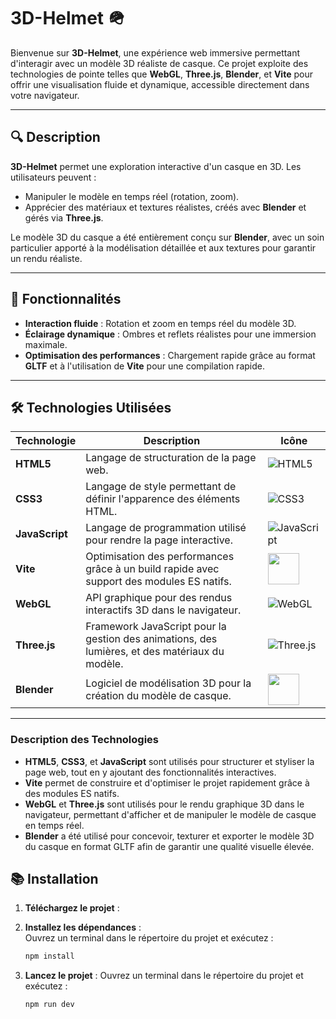# 3D-Helmet 🪖 

Bienvenue sur **3D-Helmet**, une expérience web immersive permettant d'interagir avec un modèle 3D réaliste de casque. Ce projet exploite des technologies de pointe telles que **WebGL**, **Three.js**, **Blender**, et **Vite** pour offrir une visualisation fluide et dynamique, accessible directement dans votre navigateur.

---

## 🔍 Description

**3D-Helmet** permet une exploration interactive d'un casque en 3D. Les utilisateurs peuvent :
- Manipuler le modèle en temps réel (rotation, zoom).
- Apprécier des matériaux et textures réalistes, créés avec **Blender** et gérés via **Three.js**.

Le modèle 3D du casque a été entièrement conçu sur **Blender**, avec un soin particulier apporté à la modélisation détaillée et aux textures pour garantir un rendu réaliste.

---

## 🚀 Fonctionnalités

- **Interaction fluide** : Rotation et zoom en temps réel du modèle 3D.
- **Éclairage dynamique** : Ombres et reflets réalistes pour une immersion maximale.
- **Optimisation des performances** : Chargement rapide grâce au format **GLTF** et à l'utilisation de **Vite** pour une compilation rapide.

---

## 🛠 **Technologies Utilisées**

| Technologie      | Description                                                                                    | Icône                                                                     |
|------------------|------------------------------------------------------------------------------------------------|---------------------------------------------------------------------------|
| **HTML5**        | Langage de structuration de la page web.                                                       | ![HTML5](https://img.icons8.com/ios-filled/50/000000/html-5.png)          |
| **CSS3**         | Langage de style permettant de définir l'apparence des éléments HTML.                          | ![CSS3](https://img.icons8.com/ios-filled/50/000000/css3.png)             |
| **JavaScript**   | Langage de programmation utilisé pour rendre la page interactive.                              | ![JavaScript](https://img.icons8.com/ios-filled/50/000000/javascript.png) |
| **Vite**         | Optimisation des performances grâce à un build rapide avec support des modules ES natifs.      | <img src="https://vitejs.dev/logo.svg" width="50" />                      |
| **WebGL**        | API graphique pour des rendus interactifs 3D dans le navigateur.                               | ![WebGL](https://img.icons8.com/ios-filled/50/000000/webgl.png)           |
| **Three.js**     | Framework JavaScript pour la gestion des animations, des lumières, et des matériaux du modèle. | ![Three.js](https://threejs.org/favicon.ico)                              |
| **Blender**      | Logiciel de modélisation 3D pour la création du modèle de casque.                              | <img src="https://www.blender.org/favicon.ico" width="50" />              |

---

### Description des Technologies

- **HTML5**, **CSS3**, et **JavaScript** sont utilisés pour structurer et styliser la page web, tout en y ajoutant des fonctionnalités interactives.
- **Vite** permet de construire et d'optimiser le projet rapidement grâce à des modules ES natifs.
- **WebGL** et **Three.js** sont utilisés pour le rendu graphique 3D dans le navigateur, permettant d'afficher et de manipuler le modèle de casque en temps réel.
- **Blender** a été utilisé pour concevoir, texturer et exporter le modèle 3D du casque en format GLTF afin de garantir une qualité visuelle élevée.



## 📚 **Installation**  

1. **Téléchargez le projet** :
   
2. **Installez les dépendances** :  
   Ouvrez un terminal dans le répertoire du projet et exécutez :  
   ```bash
   npm install

3. **Lancez le projet** :
   Ouvrez un terminal dans le répertoire du projet et exécutez :
   ```bash
   npm run dev
